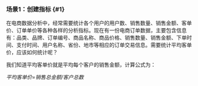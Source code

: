 ### 场景1：创建指标 {#1}

在电商数据分析中，经常需要统计各个用户的用户数、销售数量、销售金额、客单价、订单单价等各种各样的分析指标。现在有一份电商订单数据，主要包含信息有：品类、品牌、订单编号、商品名称、商品价格、销售数量、销售金额、下单时间、支付时间、用户名称、省份、地市等相应的订单交易信息。需要统计平均客单价，应该如何统计呢？

我们知道平均客单价就是平均每个客户的销售金额，计算公式为：

_平均客单价=销售总金额/客户总数_